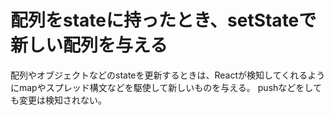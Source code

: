 # 配列をstateに持ったとき、setStateで新しい配列を与える
配列やオブジェクトなどのstateを更新するときは、Reactが検知してくれるようにmapやスプレッド構文などを駆使して新しいものを与える。
pushなどをしても変更は検知されない。

